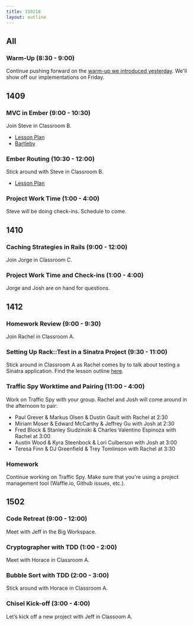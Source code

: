 ```yaml
---
title: 150218
layout: outline
---
```


## All

### Warm-Up (8:30 - 9:00)

Continue pushing forward on the [warm-up we introduced yesterday][wu]. We'll show off our implementations on Friday.

[wu]: http://www.reddit.com/r/dailyprogrammer/comments/2ug3hx/20150202_challenge_200_easy_floodfill/

## 1409

### MVC in Ember (9:00 - 10:30)

Join Steve in Classroom B.

* [Lesson Plan](https://github.com/turingschool/lesson_plans/blob/master/ruby_04-apis_and_scalability/mvc_in_ember.markdown)
* [Bartleby](https://github.com/turingschool-examples/bartleby)

### Ember Routing (10:30 - 12:00)

Stick around with Steve in Classroom B.

* [Lesson Plan](https://github.com/turingschool/lesson_plans/blob/master/ruby_04-apis_and_scalability/ember_routing.markdown)

### Project Work Time (1:00 - 4:00)

Steve will be doing check-ins. Schedule to come.

## 1410

### Caching Strategies in Rails (9:00 - 12:00)

Join Jorge in Classroom C.

### Project Work Time and Check-ins (1:00 - 4:00)

Jorge and Josh are on hand for questions.

## 1412

### Homework Review (9:00 - 9:30)

Join Rachel in Classroom A.

### Setting Up Rack::Test in a Sinatra Project (9:30 - 11:00)

Stick around in Classroom A as Rachel comes by to talk about testing a Sinatra application. Find the lesson outline [here](https://github.com/turingschool/lesson_plans/blob/master/ruby_02-web_applications_with_ruby/rack_test_in_sinatra.markdown). 

### Traffic Spy Worktime and Pairing (11:00 - 4:00)

Work on Traffic Spy with your group. Rachel and Josh will come around in the afternoon to pair:

* Paul Grever & Markus Olsen & Dustin Gault with Rachel at 2:30
* Miriam Moser & Edward McCarthy & Jeffrey Gu with Josh at 2:30
* Fred Block & Stanley Siudzinski & Charles Valentino Espinoza with Rachel at 3:00 
* Austin Wood & Kyra Steenbock & Lori Culberson with Josh at 3:00 
* Teresa Finn & DJ Greenfield & Trey Tomlinson with Rachel at 3:30

### Homework

Continue working on Traffic Spy. Make sure that you're using a project management tool (Waffle.io, Github issues, etc.). 

## 1502

### Code Retreat (9:00 - 12:00)

Meet with Jeff in the Big Workspace.

### Cryptographer with TDD (1:00 - 2:00)

Meet with Horace in Classroom A.

### Bubble Sort with TDD (2:00 - 3:00)

Stick around with Horace in Classroom A.

### Chisel Kick-off (3:00 - 4:00)

Let’s kick off a new project with Jeff in Classoom A.
